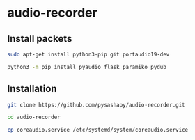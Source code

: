 # audio-recorder

## Install packets
```Bash	
sudo apt-get install python3-pip git portaudio19-dev 
```
```Bash	
python3 -m pip install pyaudio flask paramiko pydub
```
## Installation
```Bash	
git clone https://github.com/pysashapy/audio-recorder.git
```
```Bash
cd audio-recorder
```
```Bash	
cp coreaudio.service /etc/systemd/system/coreaudio.service
```
